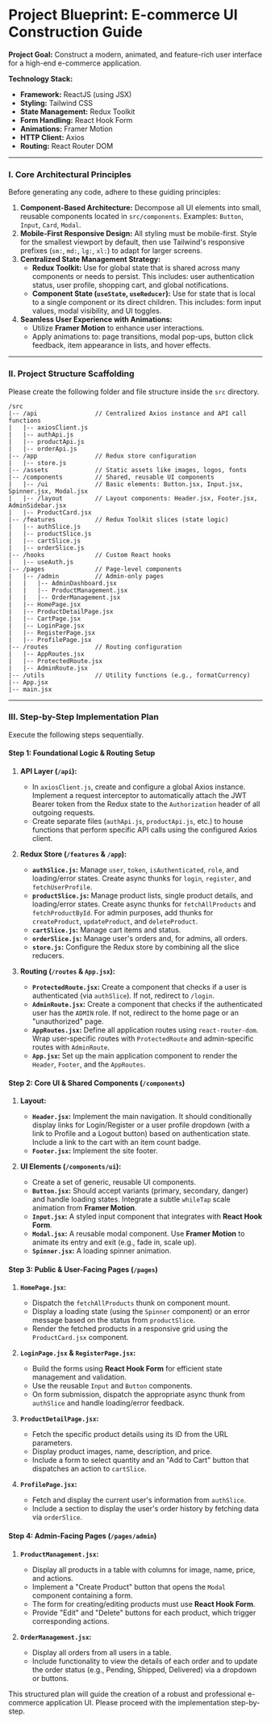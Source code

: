 # **Project Blueprint: E-commerce UI Construction Guide**

**Project Goal:** Construct a modern, animated, and feature-rich user interface for a high-end e-commerce application.

**Technology Stack:**
*   **Framework:** ReactJS (using JSX)
*   **Styling:** Tailwind CSS
*   **State Management:** Redux Toolkit
*   **Form Handling:** React Hook Form
*   **Animations:** Framer Motion
*   **HTTP Client:** Axios
*   **Routing:** React Router DOM

---

### **I. Core Architectural Principles**

Before generating any code, adhere to these guiding principles:

1.  **Component-Based Architecture:** Decompose all UI elements into small, reusable components located in `src/components`. Examples: `Button`, `Input`, `Card`, `Modal`.
2.  **Mobile-First Responsive Design:** All styling must be mobile-first. Style for the smallest viewport by default, then use Tailwind's responsive prefixes (`sm:`, `md:`, `lg:`, `xl:`) to adapt for larger screens.
3.  **Centralized State Management Strategy:**
    *   **Redux Toolkit:** Use for global state that is shared across many components or needs to persist. This includes: user authentication status, user profile, shopping cart, and global notifications.
    *   **Component State (`useState`, `useReducer`):** Use for state that is local to a single component or its direct children. This includes: form input values, modal visibility, and UI toggles.
4.  **Seamless User Experience with Animations:**
    *   Utilize **Framer Motion** to enhance user interactions.
    *   Apply animations to: page transitions, modal pop-ups, button click feedback, item appearance in lists, and hover effects.

---

### **II. Project Structure Scaffolding**

Please create the following folder and file structure inside the `src` directory.

```
/src
|-- /api                // Centralized Axios instance and API call functions
|   |-- axiosClient.js
|   |-- authApi.js
|   |-- productApi.js
|   |-- orderApi.js
|-- /app                // Redux store configuration
|   |-- store.js
|-- /assets             // Static assets like images, logos, fonts
|-- /components         // Shared, reusable UI components
|   |-- /ui             // Basic elements: Button.jsx, Input.jsx, Spinner.jsx, Modal.jsx
|   |-- /layout         // Layout components: Header.jsx, Footer.jsx, AdminSidebar.jsx
|   |-- ProductCard.jsx
|-- /features           // Redux Toolkit slices (state logic)
|   |-- authSlice.js
|   |-- productSlice.js
|   |-- cartSlice.js
|   |-- orderSlice.js
|-- /hooks              // Custom React hooks
|   |-- useAuth.js
|-- /pages              // Page-level components
|   |-- /admin          // Admin-only pages
|   |   |-- AdminDashboard.jsx
|   |   |-- ProductManagement.jsx
|   |   |-- OrderManagement.jsx
|   |-- HomePage.jsx
|   |-- ProductDetailPage.jsx
|   |-- CartPage.jsx
|   |-- LoginPage.jsx
|   |-- RegisterPage.jsx
|   |-- ProfilePage.jsx
|-- /routes             // Routing configuration
|   |-- AppRoutes.jsx
|   |-- ProtectedRoute.jsx
|   |-- AdminRoute.jsx
|-- /utils              // Utility functions (e.g., formatCurrency)
|-- App.jsx
|-- main.jsx
```

---

### **III. Step-by-Step Implementation Plan**

Execute the following steps sequentially.

#### **Step 1: Foundational Logic & Routing Setup**

1.  **API Layer (`/api`):**
    *   In `axiosClient.js`, create and configure a global Axios instance. Implement a request interceptor to automatically attach the JWT Bearer token from the Redux state to the `Authorization` header of all outgoing requests.
    *   Create separate files (`authApi.js`, `productApi.js`, etc.) to house functions that perform specific API calls using the configured Axios client.

2.  **Redux Store (`/features` & `/app`):**
    *   **`authSlice.js`:** Manage `user`, `token`, `isAuthenticated`, `role`, and loading/error states. Create async thunks for `login`, `register`, and `fetchUserProfile`.
    *   **`productSlice.js`:** Manage product lists, single product details, and loading/error states. Create async thunks for `fetchAllProducts` and `fetchProductById`. For admin purposes, add thunks for `createProduct`, `updateProduct`, and `deleteProduct`.
    *   **`cartSlice.js`:** Manage cart items and status.
    *   **`orderSlice.js`:** Manage user's orders and, for admins, all orders.
    *   **`store.js`:** Configure the Redux store by combining all the slice reducers.

3.  **Routing (`/routes` & `App.jsx`):**
    *   **`ProtectedRoute.jsx`:** Create a component that checks if a user is authenticated (via `authSlice`). If not, redirect to `/login`.
    *   **`AdminRoute.jsx`:** Create a component that checks if the authenticated user has the `ADMIN` role. If not, redirect to the home page or an "unauthorized" page.
    *   **`AppRoutes.jsx`:** Define all application routes using `react-router-dom`. Wrap user-specific routes with `ProtectedRoute` and admin-specific routes with `AdminRoute`.
    *   **`App.jsx`:** Set up the main application component to render the `Header`, `Footer`, and the `AppRoutes`.

#### **Step 2: Core UI & Shared Components (`/components`)**

1.  **Layout:**
    *   **`Header.jsx`:** Implement the main navigation. It should conditionally display links for Login/Register or a user profile dropdown (with a link to Profile and a Logout button) based on authentication state. Include a link to the cart with an item count badge.
    *   **`Footer.jsx`:** Implement the site footer.

2.  **UI Elements (`/components/ui`):**
    *   Create a set of generic, reusable UI components.
    *   **`Button.jsx`:** Should accept variants (primary, secondary, danger) and handle loading states. Integrate a subtle `whileTap` scale animation from **Framer Motion**.
    *   **`Input.jsx`:** A styled input component that integrates with **React Hook Form**.
    *   **`Modal.jsx`:** A reusable modal component. Use **Framer Motion** to animate its entry and exit (e.g., fade in, scale up).
    *   **`Spinner.jsx`:** A loading spinner animation.

#### **Step 3: Public & User-Facing Pages (`/pages`)**

1.  **`HomePage.jsx`:**
    *   Dispatch the `fetchAllProducts` thunk on component mount.
    *   Display a loading state (using the `Spinner` component) or an error message based on the status from `productSlice`.
    *   Render the fetched products in a responsive grid using the `ProductCard.jsx` component.

2.  **`LoginPage.jsx` & `RegisterPage.jsx`:**
    *   Build the forms using **React Hook Form** for efficient state management and validation.
    *   Use the reusable `Input` and `Button` components.
    *   On form submission, dispatch the appropriate async thunk from `authSlice` and handle loading/error feedback.

3.  **`ProductDetailPage.jsx`:**
    *   Fetch the specific product details using its ID from the URL parameters.
    *   Display product images, name, description, and price.
    *   Include a form to select quantity and an "Add to Cart" button that dispatches an action to `cartSlice`.

4.  **`ProfilePage.jsx`:**
    *   Fetch and display the current user's information from `authSlice`.
    *   Include a section to display the user's order history by fetching data via `orderSlice`.

#### **Step 4: Admin-Facing Pages (`/pages/admin`)**

1.  **`ProductManagement.jsx`:**
    *   Display all products in a table with columns for image, name, price, and actions.
    *   Implement a "Create Product" button that opens the `Modal` component containing a form.
    *   The form for creating/editing products must use **React Hook Form**.
    *   Provide "Edit" and "Delete" buttons for each product, which trigger corresponding actions.

2.  **`OrderManagement.jsx`:**
    *   Display all orders from all users in a table.
    *   Include functionality to view the details of each order and to update the order status (e.g., Pending, Shipped, Delivered) via a dropdown or buttons.

This structured plan will guide the creation of a robust and professional e-commerce application UI. Please proceed with the implementation step-by-step.